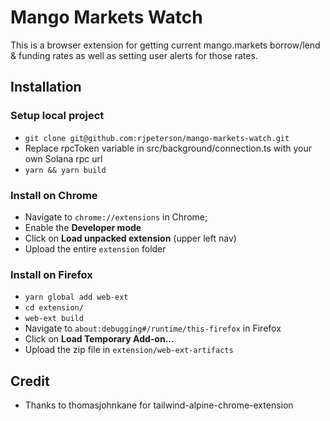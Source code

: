 # Mango Markets Watch
This is a browser extension for getting current mango.markets borrow/lend & funding rates as well as setting user alerts for those rates.

## Installation
### Setup local project
* `git clone git@github.com:rjpeterson/mango-markets-watch.git`
* Replace rpcToken variable in src/background/connection.ts with your own Solana rpc url
* `yarn && yarn build`

### Install on Chrome
* Navigate to `chrome://extensions` in Chrome;
* Enable the **Developer mode**
* Click on **Load unpacked extension** (upper left nav)
* Upload the entire `extension` folder

### Install on Firefox
* `yarn global add web-ext`
* `cd extension/`
* `web-ext build`
* Navigate to `about:debugging#/runtime/this-firefox` in Firefox
* Click on **Load Temporary Add-on...**
* Upload the zip file in `extension/web-ext-artifacts`

## Credit
* Thanks to thomasjohnkane for tailwind-alpine-chrome-extension
